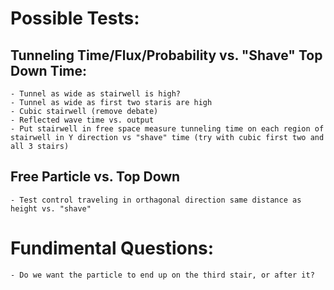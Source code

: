 # Possible Tests: 
## Tunneling Time/Flux/Probability vs. "Shave" Top Down Time: 
    - Tunnel as wide as stairwell is high?
    - Tunnel as wide as first two staris are high
    - Cubic stairwell (remove debate)
    - Reflected wave time vs. output
    - Put stairwell in free space measure tunneling time on each region of stairwell in Y direction vs "shave" time (try with cubic first two and all 3 stairs)
## Free Particle vs. Top Down
    - Test control traveling in orthagonal direction same distance as height vs. "shave"

# Fundimental Questions: 
    - Do we want the particle to end up on the third stair, or after it?
